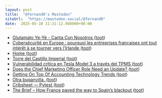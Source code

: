 ```yaml
---
layout: post
title:  "@fernand0's Mastodon"
siteUrl:  "https://mastodon.social/@fernand0"
date:  2025-05-10 11:31:12.988000+00:00
---
```

*  [Glutamato Ye-Yé - Canta Con Nosotros ](https://youtu.be/7VPlnkAHINM?si=d9UAdaridJJoOju) ([toot](https://mastodon.social/@fernand0/114483309640956467))
*  [Cybersécurité en Europe : pourquoi les entreprises françaises ont tout intérêt à se tourner vers l’Irlande ](https://siecledigital.fr/2025/05/07/cybersecurite-en-europe-pourquoi-les-entreprises-francaises-ont-tout-interet-a-se-tourner-vers-lirlande) ([toot](https://mastodon.social/@fernand0/114483251521385789))
*  [Home ](https://github.com/Z3Prover/z3/wik) ([toot](https://mastodon.social/@fernand0/114482996429251897))
*  [Torre del Castillo Imperial ](https://www.flickr.com/photos/fernand0/54479645795) ([toot](https://mastodon.social/@fernand0/114482919892048775))
*  [Vulnerabilidad crítica en Tesla Model 3 a través del TPMS ](https://unaaldia.hispasec.com/2025/05/vulnerabilidad-critica-en-tesla-model-3-a-traves-del-tpms.htm) ([toot](https://mastodon.social/@fernand0/114482775656825353))
*  [Does the Chief Marketing Officer Role Need an Update? ](https://hbr.org/2025/05/does-the-chief-marketing-officer-role-need-an-updat) ([toot](https://mastodon.social/@fernand0/114482519113250193))
*  [Getting On Top Of Accounting Technology Trends ](https://thedatascientist.com/getting-on-top-of-accounting-technology-trends) ([toot](https://mastodon.social/@fernand0/114480858720175363))
*  [Otra buganvilla. ](https://avecesunafoto.wordpress.com/2025/05/08/otra-buganvilla) ([toot](https://mastodon.social/@fernand0/114479021049400206))
*  [Cribsheet — Pytest ](https://datawookie.dev/blog/2025/04/pytest-cheat-sheet) ([toot](https://mastodon.social/@fernand0/114479011184898400))
*  [The Brief – How France paved the way to Spain’s blackout   ](https://www.euractiv.com/section/politics/opinion/the-brief-how-france-paved-the-way-to-spains-blackout/) ([toot](https://mastodon.social/@fernand0/114478753651985159))
